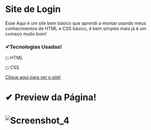 # Site de Login

<p>Esse Aqui é um site bem básico que aprendi a montar usando meus conhecimentos de HTML e CSS básico, é bem simples mais já é um começo muito bom!

<h3>✔Tecnologias Usadas!</h3>
<p>◻ HTML
<p>◻ CSS


<a href="https://brunokarbow.github.io/Sites/"> Clique aqui para ver o site! </a>

<h1>✔ Preview da Página! <h1>
  
![Screenshot_4](https://user-images.githubusercontent.com/96805693/201677860-052893a9-81f9-45a9-871f-955712434f1a.png)

